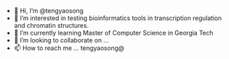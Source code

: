 - 👋 Hi, I’m @tengyaosong
- 👀 I’m interested in testing bioinformatics tools in transcription regulation and chromatin structures.
- 🌱 I’m currently learning Master of Computer Science in Georgia Tech
- 💞️ I’m looking to collaborate on ...
- 📫 How to reach me ... tengyaosong@

<!---
tengyaosong/tengyaosong is a ✨ special ✨ repository because its `README.md` (this file) appears on your GitHub profile.
You can click the Preview link to take a look at your changes.
--->
